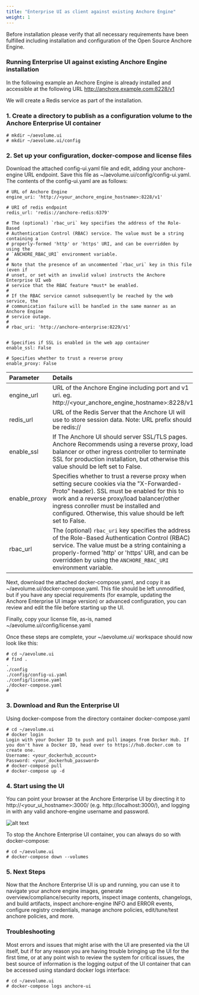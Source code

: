 ```yaml
---
title: "Enterprise UI as client against existing Anchore Engine"
weight: 1
---
```


Before installation please verify that all necessary requirements have been fulfilled including installation and configuration of the Open Source Anchore Engine.  

### Running Enterprise UI against existing Anchore Engine installation

In the following example an Anchore Engine is already installed and accessible at the following URL http://anchore.example.com:8228/v1

We will create a Redis service as part of the installation.

### 1. Create a directory to publish as a configuration volume to the Anchore Enterprise UI container

```
# mkdir ~/aevolume.ui
# mkdir ~/aevolume.ui/config
```

### 2. Set up your configuration, docker-compose and license files

Download the attached config-ui.yaml file and edit, adding your anchore-engine URL endpoint.  Save this file as ~/aevolume.ui/config/config-ui.yaml.  The contents of the config-ui.yaml are as follows:

```
# URL of Anchore Engine
engine_uri: 'http://<your_anchore_engine_hostname>:8228/v1'

# URI of redis endpoint
redis_url: 'redis://anchore-redis:6379'

# The (optional) `rbac_uri` key specifies the address of the Role-Based
# Authentication Control (RBAC) service. The value must be a string containing a
# properly-formed 'http' or 'https' URI, and can be overridden by using the
# `ANCHORE_RBAC_URI` environment variable.
#
# Note that the presence of an uncommented `rbac_uri` key in this file (even if
# unset, or set with an invalid value) instructs the Anchore Enterprise UI web
# service that the RBAC feature *must* be enabled.
#
# If the RBAC service cannot subsequently be reached by the web service, the
# communication failure will be handled in the same manner as an Anchore Engine
# service outage.
#
# rbac_uri: 'http://anchore-enterprise:8229/v1'


# Specifies if SSL is enabled in the web app container
enable_ssl: False

# Specifies whether to trust a reverse proxy
enable_proxy: False
```

| Parameter | Details |
| :------ | :----------- |
| engine_url | URL of the Anchore Engine including port and v1 uri. eg. http://<your_anchore_engine_hostname>:8228/v1 |
| redis_url | URL of the Redis Server that the Anchore UI will use to store session data. Note: URL prefix should be redis:// |
| enable_ssl | If The Anchore UI should server SSL/TLS pages. Anchore Recommends using a reverse proxy, load balancer or other ingress controller to terminate SSL for production installation, but otherwise this value should be left set to False. |
| enable_proxy | Specifies whether to trust a reverse proxy when setting secure cookies via the "X-Forwarded-Proto" header). SSL must be enabled for this to work and a reverse proxy/load balancer/other ingress conroller must be installed and configured.  Otherwise, this value should be left set to False. |
| rbac_url | The (optional) `rbac_uri` key specifies the address of the Role-Based Authentication Control (RBAC) service. The value must be a string containing a properly-formed 'http' or 'https' URI, and can be overridden by using the `ANCHORE_RBAC_URI` environment variable. |

Next, download the attached docker-compose.yaml, and copy it as ~/aevolume.ui/docker-compose.yaml.  This file should be left unmodified, but if you have any special requirements (for example, updating the Anchore Enterprise UI image version) or advanced configuration, you can review and edit the file before starting up the UI.

Finally, copy your license file, as-is, named ~/aevolume.ui/config/license.yaml

Once these steps are complete, your ~/aevolume.ui/ workspace should now look like this:

```
# cd ~/aevolume.ui
# find .
.
./config
./config/config-ui.yaml
./config/license.yaml
./docker-compose.yaml
#
```

### 3. Download and Run the Enterprise UI

Using docker-compose from the directory container docker-compose.yaml

```
# cd ~/aevolume.ui
# docker login
Login with your Docker ID to push and pull images from Docker Hub. If you don't have a Docker ID, head over to https://hub.docker.com to create one.
Username: <your_dockerhub_account>
Password: <your_dockerhub_password>
# docker-compose pull
# docker-compose up -d
```

### 4. Start using the UI

You can point your browser at the Anchore Enterprise UI by directing it to http://<your_ui_hostname>:3000/ (e.g. http://localhost:3000/), and logging in with any valid anchore-engine username and password.

![alt text](/ui-login-screen.jpg)

To stop the Anchore Enterprise UI container, you can always do so with docker-compose:

```
# cd ~/aevolume.ui
# docker-compose down --volumes
```

### 5. Next Steps

Now that the Anchore Enterprise UI is up and running, you can use it to navigate your anchore engine images, generate overview/compliance/security reports, inspect image contents, changelogs, and build artifacts, inspect anchore-engine INFO and ERROR events, configure registry credentials, manage anchore policies, edit/tune/test anchore policies, and more.

### Troubleshooting

Most errors and issues that might arise with the UI are presented via the UI itself, but if for any reason you are having trouble bringing up the UI for the first time, or at any point wish to review the system for critical issues, the best source of information is the logging output of the UI container that can be accessed using standard docker logs interface:

```
# cd ~/aevolume.ui
# docker-compose logs anchore-ui
```